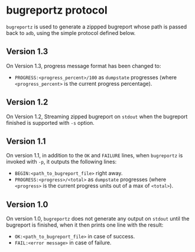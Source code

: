 # bugreportz protocol

`bugreportz` is used to generate a zippped bugreport whose path is passed back to `adb`, using
the simple protocol defined below.

## Version 1.3
On Version 1.3, progress message format has been changed to:

- `PROGRESS:<progress_percent>/100` as `dumpstate` progresses (where `<progress_percent>` is the current
progress percentage).

## Version 1.2
On Version 1.2, Streaming zipped bugreport on `stdout` when the bugreport finished is supported
with `-s` option.

## Version 1.1
On version 1.1, in addition to the `OK` and `FAILURE` lines, when `bugreportz` is invoked with
`-p`, it outputs the following lines:

- `BEGIN:<path_to_bugreport_file>` right away.
- `PROGRESS:<progress>/<total>` as `dumpstate` progresses (where `<progress>` is the current
progress units out of a max of `<total>`).

## Version 1.0
On version 1.0, `bugreportz` does not generate any output on `stdout` until the bugreport is
finished, when it then prints one line with the result:

- `OK:<path_to_bugreport_file>` in case of success.
- `FAIL:<error message>` in case of failure.

